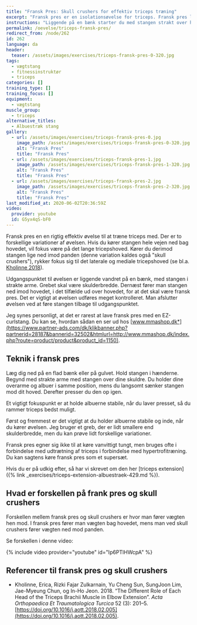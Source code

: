 ```yaml
---
title: "Fransk Pres: Skull crushers for effektiv triceps træning"
excerpt: "Fransk pres er en isolationsøvelse for triceps. Fransk pres laves vandret på en bænk eller på gulvet med en vægtstang eller håndvægte. Øvelsen kaldes også skull crushers i en variation."
instructions: "Liggende på en bænk starter du med stangen strakt over hovedet. Dernæst føres stangen ned bag hovedet eller mod panden, mens dine albuer bliver i nogenlunde samme position."
permalink: /oevelse/triceps-fransk-pres/
redirect_from: /node/262
id: 262
language: da
header:
  teaser: /assets/images/exercises/triceps-fransk-pres-0-320.jpg
tags:
  - vægtstang
  - fitnessinstruktør
  - triceps
categories: []
training_type: []
training_focus: []
equipment:
  - vægtstang
muscle_group:
  - triceps
alternative_titles:
  - Albuestræk stang
gallery:
  - url: /assets/images/exercises/triceps-fransk-pres-0.jpg
    image_path: /assets/images/exercises/triceps-fransk-pres-0-320.jpg
    alt: "Fransk Pres"
    title: "Fransk Pres"
  - url: /assets/images/exercises/triceps-fransk-pres-1.jpg
    image_path: /assets/images/exercises/triceps-fransk-pres-1-320.jpg
    alt: "Fransk Pres"
    title: "Fransk Pres"
  - url: /assets/images/exercises/triceps-fransk-pres-2.jpg
    image_path: /assets/images/exercises/triceps-fransk-pres-2-320.jpg
    alt: "Fransk Pres"
    title: "Fransk Pres"
last_modified_at: 2020-06-02T20:36:59Z
video:
  provider: youtube
  id: G5yx4qS-bF0
---
```


Fransk pres en en rigtig effektiv øvelse til at træne triceps med. Der er to forskellige variationer af øvelsen. Hvis du kører stangen hele vejen ned bag hovedet, vil fokus være på det lange tricepshoved. Kører du derimod stangen lige ned imod panden (denne variation kaldes også "skull crushers"), rykker fokus sig til det laterale og mediale tricepshoved (se bl.a. [Kholinne 2018](https://pubmed.ncbi.nlm.nih.gov/29503079/)).

Udgangspunktet til øvelsen er liggende vandret på en bænk, med stangen i strakte arme. Grebet skal være skulderbredde. Dernæst fører man stangen ned imod hovedet, i det tilfælde ud over hovedet, for at det skal være fransk pres. Det er vigtigt at øvelsen udføres meget kontrolleret. Man afslutter øvelsen ved at føre stangen tilbage til udgangspunktet.

 Jeg synes personligt, at det er rarest at lave fransk pres med en EZ-curlstang. Du kan se, hvordan sådan en ser ud hos [www.mmashop.dk*](https://www.partner-ads.com/dk/klikbanner.php?partnerid=28187&bannerid=32502&htmlurl=http://www.mmashop.dk/index.php?route=product/product&product_id=1150).

## Teknik i fransk pres

Læg dig ned på en flad bænk eller på gulvet. Hold stangen i hænderne. Begynd med strakte arme med stangen over dine skuldre. Du holder dine overarme og albuer i samme position, mens du langsomt sænker stangen mod dit hoved. Derefter presser du den op igen.

Et vigtigt fokuspunkt er at holde albuerne stabile, når du laver presset, så du rammer triceps bedst muligt.

Først og fremmest er det vigtigt at du holder albuerne stabile og inde, når du kører øvelsen. Jeg bruger et greb, der er lidt smallere end skulderbredde, men du kan prøve lidt forskellige variationer.

Fransk pres egner sig ikke til at køre vanvittigt tungt, men bruges ofte i forbindelse med udtrætning af triceps i forbindelse med hypertrofitræning. Du kan sagtens køre fransk pres som et supersæt.

Hvis du er på udkig efter, så har vi skrevet om den her [triceps extension]({% link _exercises/triceps-extension-albuestraek-429.md %}).

## Hvad er forskellen på frank pres og skull crushers

Forskellen mellem fransk pres og skull crushers er hvor man fører vægten hen mod. I fransk pres fører man vægten bag hovedet, mens man ved skull crushers fører vægten ned mod panden.

Se forskellen i denne video:

{% include video provider="youtube" id="Ip6PTlHWcpA" %}

## Referencer til fransk pres og skull crushers

- Kholinne, Erica, Rizki Fajar Zulkarnain, Yu Cheng Sun, SungJoon Lim, Jae-Myeung Chun, og In-Ho Jeon. 2018. “The Different Role of Each Head of the Triceps Brachii Muscle in Elbow Extension”. _Acta Orthopaedica Et Traumatologica Turcica_ 52 (3): 201–5. [https://doi.org/10.1016/j.aott.2018.02.005](https://doi.org/10.1016/j.aott.2018.02.005).

